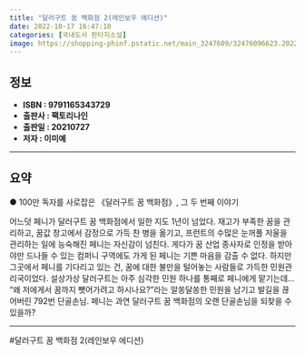 ```yaml
---
title: "달러구트 꿈 백화점 2(레인보우 에디션)"
date: 2022-10-17 16:47:10
categories: [국내도서 판타지소설]
image: https://shopping-phinf.pstatic.net/main_3247609/32476096623.20220527050124.jpg
---
```


## **정보**

- **ISBN : 9791165343729**
- **출판사 : 팩토리나인**
- **출판일 : 20210727**
- **저자 : 이미예**

------



## **요약**

● 100만 독자를 사로잡은 《달러구트 꿈 백화점》, 그 두 번째 이야기

어느덧 페니가 달러구트 꿈 백화점에서 일한 지도 1년이 넘었다.
재고가 부족한 꿈을 관리하고, 꿈값 창고에서 감정으로 가득 찬 병을 옮기고, 프런트의 수많은 눈꺼풀 저울을 관리하는 일에 능숙해진 페니는 자신감이 넘친다. 게다가 꿈 산업 종사자로 인정을 받아야만 드나들 수 있는 컴퍼니 구역에도 가게 된 페니는 기쁜 마음을 감출 수 없다. 
하지만 그곳에서 페니를 기다리고 있는 건, 꿈에 대한 불만을 털어놓는 사람들로 가득한 민원관리국이었다. 설상가상 달러구트는 아주 심각한 민원 하나를 통째로 페니에게 맡기는데…
“왜 저에게서 꿈까지 뺏어가려고 하시나요?”라는 알쏭달쏭한 민원을 남기고 발길을 끊어버린 792번 단골손님.
페니는 과연 달러구트 꿈 백화점의 오랜 단골손님을 되찾을 수 있을까?

------

#달러구트 꿈 백화점 2(레인보우 에디션)


